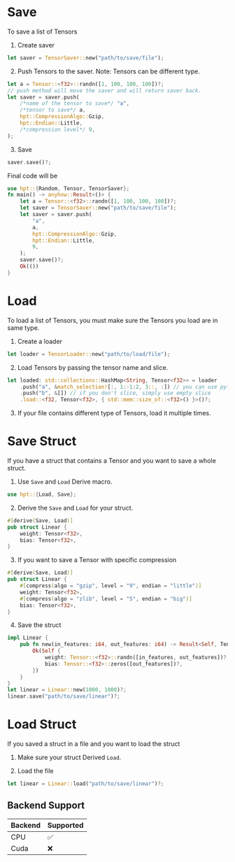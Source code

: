 # Save

To save a list of Tensors

1. Create saver
```rust
let saver = TensorSaver::new("path/to/save/file");
```

2. Push Tensors to the saver. Note: Tensors can be different type.
```rust
let a = Tensor::<f32>::randn([1, 100, 100, 100])?;
// push method will move the saver and will return saver back.
let saver = saver.push(
    /*name of the tensor to save*/ "a",
    /*tensor to save*/ a,
    hpt::CompressionAlgo::Gzip,
    hpt::Endian::Little,
    /*compression level*/ 9,
);
```
3. Save
```rust
saver.save()?;
```

Final code will be

```rust
use hpt::{Random, Tensor, TensorSaver};
fn main() -> anyhow::Result<()> {
    let a = Tensor::<f32>::randn([1, 100, 100, 100])?;
    let saver = TensorSaver::new("path/to/save/file");
    let saver = saver.push(
        "a",
        a,
        hpt::CompressionAlgo::Gzip,
        hpt::Endian::Little,
        9,
    );
    saver.save()?;
    Ok(())
}
```

# Load

To load a list of Tensors, you must make sure the Tensors you load are in same type.

1. Create a loader
```rust
let loader = TensorLoader::new("path/to/load/file");
```

2. Load Tensors by passing the tensor name and slice.
```rust
let loaded: std::collections::HashMap<String, Tensor<f32>> = loader
    .push("a", &match_selection![:, 1:-1:2, 3::, :]) // you can use python slice syntax
    .push("b", &[]) // if you don't slice, simply use empty slice
    .load::<f32, Tensor<f32>, { std::mem::size_of::<f32>() }>()?;
```

3. If your file contains different type of Tensors, load it multiple times.

# Save Struct

If you have a struct that contains a Tensor and you want to save a whole struct.

1. Use `Save` and `Load` Derive macro.
```rust
use hpt::{Load, Save};
```

2. Derive the `Save` and `Load` for your struct.
```rust
#[derive(Save, Load)]
pub struct Linear {
    weight: Tensor<f32>,
    bias: Tensor<f32>,
}
```

3. If you want to save a Tensor with specific compression
```rust
#[derive(Save, Load)]
pub struct Linear {
    #[compress(algo = "gzip", level = "9", endian = "little")]
    weight: Tensor<f32>,
    #[compress(algo = "zlib", level = "5", endian = "big")]
    bias: Tensor<f32>,
}
```

4. Save the struct
```rust
impl Linear {
    pub fn new(in_features: i64, out_features: i64) -> Result<Self, TensorError> {
        Ok(Self {
            weight: Tensor::<f32>::randn([in_features, out_features])?,
            bias: Tensor::<f32>::zeros([out_features])?,
        })
    }
}
let linear = Linear::new(1000, 1000)?;
linear.save("path/to/save/linear")?;
```

# Load Struct

If you saved a struct in a file and you want to load the struct

1. Make sure your struct Derived `Load`.

2. Load the file
```rust
let linear = Linear::load("path/to/save/linear")?;
```

## Backend Support
| Backend | Supported |
|---------|-----------|
| CPU     | ✅         |
| Cuda    | ❌        |